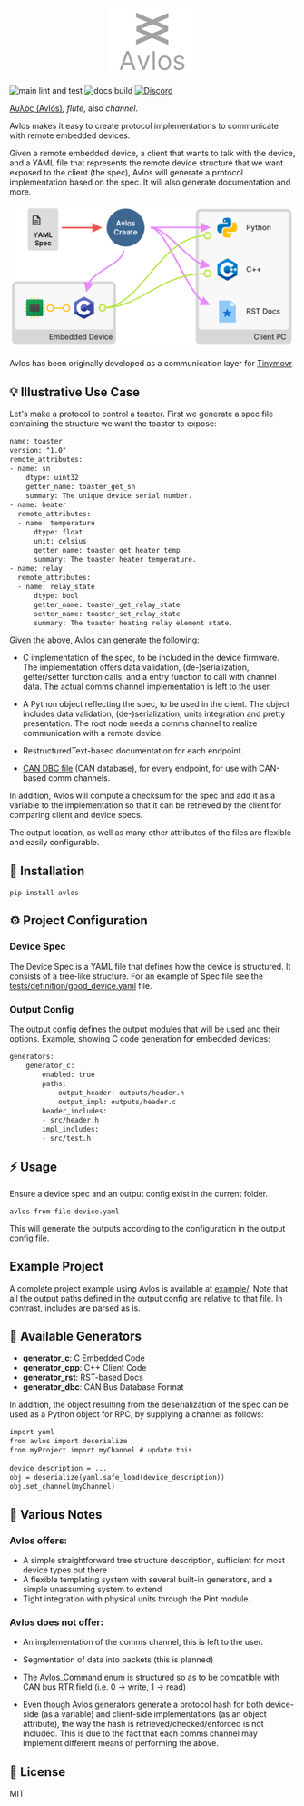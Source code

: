 <p align="center">
<img src="avlos_logo.png" width="160"/>
</p>

![main lint and test](https://github.com/tinymovr/avlos/actions/workflows/ci.yml/badge.svg) ![docs build](https://github.com/tinymovr/avlos/actions/workflows/docs.yml/badge.svg) [![Discord](https://img.shields.io/discord/742400176664084535)](https://discord.gg/CzcCaXbU)

[Αυλός (Avlόs)](https://en.wikipedia.org/wiki/Aulos), _flute_, also _channel_.

Avlos makes it easy to create protocol implementations to communicate with remote embedded devices.

Given a remote embedded device, a client that wants to talk with the device, and a YAML file that represents the remote device structure that we want exposed to the client (the spec), Avlos will generate a protocol implementation based on the spec. It will also generate documentation and more. 

<p align="center">
<img src="docs/diagram.png" width="800"/>
</p>

Avlos has been originally developed as a communication layer for [Tinymovr](https://tinymovr.com)

## :bulb: Illustrative Use Case

Let's make a protocol to control a toaster. First we generate a spec file containing the structure we want the toaster to expose:

    name: toaster
    version: "1.0"
    remote_attributes:
    - name: sn
        dtype: uint32
        getter_name: toaster_get_sn
        summary: The unique device serial number.
    - name: heater
      remote_attributes:
      - name: temperature
          dtype: float
          unit: celsius
          getter_name: toaster_get_heater_temp
          summary: The toaster heater temperature.
    - name: relay
      remote_attributes:
      - name: relay_state
          dtype: bool
          getter_name: toaster_get_relay_state
          setter_name: toaster_set_relay_state
          summary: The toaster heating relay element state.

Given the above, Avlos can generate the following:

- C implementation of the spec, to be included in the device firmware. The implementation offers data validation, (de-)serialization, getter/setter function calls, and a entry function to call with channel data. The actual comms channel implementation is left to the user.

- A Python object reflecting the spec, to be used in the client. The object includes data validation, (de-)serialization, units integration and pretty presentation. The root node needs a comms channel to realize communication with a remote device.

- RestructuredText-based documentation for each endpoint.

- [CAN DBC file](https://www.csselectronics.com/pages/can-dbc-file-database-intro) (CAN database), for every endpoint, for use with CAN-based comm channels.

In addition, Avlos will compute a checksum for the spec and add it as a variable to the implementation so that it can be retrieved by the client for comparing client and device specs. 

The output location, as well as many other attributes of the files are flexible and easily configurable.

## :gift: Installation

    pip install avlos

## :gear: Project Configuration

### Device Spec

The Device Spec is a YAML file that defines how the device is structured. It consists of a tree-like structure. For an example of Spec file see the [tests/definition/good_device.yaml](./tests/definition/good_device.yaml) file.

### Output Config

The output config defines the output modules that will be used and their options. Example, showing C code generation for embedded devices:

    generators:
        generator_c:
            enabled: true
            paths:
                output_header: outputs/header.h
                output_impl: outputs/header.c
            header_includes:
            - src/header.h
            impl_includes:
            - src/test.h

## :zap: Usage

Ensure a device spec and an output config exist in the current folder.

    avlos from file device.yaml

This will generate the outputs according to the configuration in the output config file.

## Example Project

A complete project example using Avlos is available at [example/](./example). Note that all the output paths defined in the output config are relative to that file. In contrast, includes are parsed as is.

## :gem: Available Generators

- __generator_c__: C Embedded Code
- __generator_cpp__: C++ Client Code
- __generator_rst__: RST-based Docs
- __generator_dbc__: CAN Bus Database Format

In addition, the object resulting from the deserialization of the spec can be used as a Python object for RPC, by supplying a channel as follows:

    import yaml
    from avlos import deserialize
    from myProject import myChannel # update this
    
    device_description = ...
    obj = deserialize(yaml.safe_load(device_description))
    obj.set_channel(myChannel)

## :memo: Various Notes

### Avlos offers:

- A simple straightforward tree structure description, sufficient for most device types out there
- A flexible templating system with several built-in generators, and a simple unassuming system to extend
- Tight integration with physical units through the Pint module.

### Avlos does not offer:

- An implementation of the comms channel, this is left to the user.
- Segmentation of data into packets (this is planned)

- The Avlos_Command enum is structured so as to be compatible with CAN bus RTR field (i.e. 0 -> write, 1 -> read)
- Even though Avlos generators generate a protocol hash for both device-side (as a variable) and client-side implementations (as an object attribute), the way the hash is retrieved/checked/enforced is not included. This is due to the fact that each comms channel may implement different means of performing the above.

## :key: License

MIT

